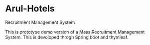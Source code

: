 # Arul-Hotels
Recruitment Management System 

This is prototype demo version of a Mass Recruitment Management System.
This is devoloped throgh Spring boot and thymleaf.
